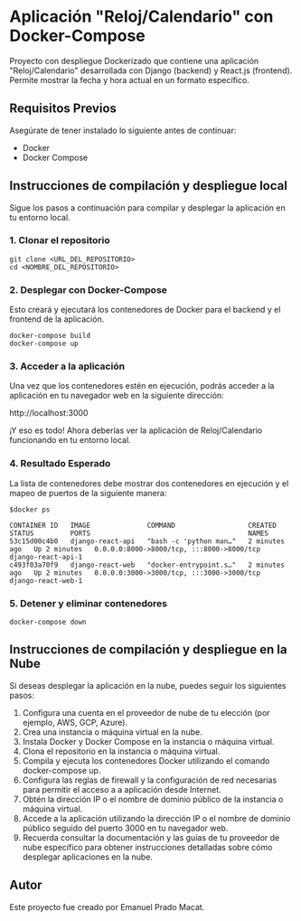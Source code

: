 # Aplicación "Reloj/Calendario" con Docker-Compose

Proyecto con despliegue Dockerizado que contiene una aplicación "Reloj/Calendario" desarrollada con Django (backend) y React.js (frontend). Permite mostrar la fecha y hora actual en un formato específico.

## Requisitos Previos

Asegúrate de tener instalado lo siguiente antes de continuar:

- Docker
- Docker Compose

## Instrucciones de compilación y despliegue local

Sigue los pasos a continuación para compilar y desplegar la aplicación en tu entorno local.


### 1. Clonar el repositorio
```
git clone <URL_DEL_REPOSITORIO>
cd <NOMBRE_DEL_REPOSITORIO>
```

### 2. Desplegar con Docker-Compose

Esto creará y ejecutará los contenedores de Docker para el backend y el frontend de la aplicación.
```
docker-compose build
docker-compose up
```

### 3. Acceder a la aplicación

Una vez que los contenedores estén en ejecución, podrás acceder a la aplicación en tu navegador web en la siguiente dirección:

http://localhost:3000

¡Y eso es todo! Ahora deberías ver la aplicación de Reloj/Calendario funcionando en tu entorno local.


### 4. Resultado Esperado

La lista de contenedores debe mostrar dos contenedores en ejecución y el mapeo de puertos de la siguiente manera:

```
$docker ps
```
```
CONTAINER ID   IMAGE              COMMAND                  CREATED         STATUS         PORTS                                       NAMES
53c15d00c4b0   django-react-api   "bash -c 'python man…"   2 minutes ago   Up 2 minutes   0.0.0.0:8000->8000/tcp, :::8000->8000/tcp   django-react-api-1
c493f03a70f9   django-react-web   "docker-entrypoint.s…"   2 minutes ago   Up 2 minutes   0.0.0.0:3000->3000/tcp, :::3000->3000/tcp   django-react-web-1
```


### 5. Detener y eliminar contenedores

```
docker-compose down
```


## Instrucciones de compilación y despliegue en la Nube

Si deseas desplegar la aplicación en la nube, puedes seguir los siguientes pasos:

1. Configura una cuenta en el proveedor de nube de tu elección (por ejemplo, AWS, GCP, Azure).
2. Crea una instancia o máquina virtual en la nube.
3. Instala Docker y Docker Compose en la instancia o máquina virtual.
4. Clona el repositorio en la instancia o máquina virtual.
5. Compila y ejecuta los contenedores Docker utilizando el comando docker-compose up.
6. Configura las reglas de firewall y la configuración de red necesarias para permitir el acceso a  a aplicación desde Internet.
7. Obtén la dirección IP o el nombre de dominio público de la instancia o máquina virtual.
8. Accede a la aplicación utilizando la dirección IP o el nombre de dominio público seguido del puerto 3000 en tu navegador web.
9. Recuerda consultar la documentación y las guías de tu proveedor de nube específico para obtener instrucciones detalladas sobre cómo desplegar aplicaciones en la nube.



## Autor

Este proyecto fue creado por Emanuel Prado Macat.
